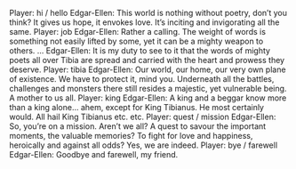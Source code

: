 Player: hi / hello
Edgar-Ellen: This world is nothing without poetry, don’t you think? It gives us hope, it envokes love. It’s inciting and invigorating all the same.
Player: job
Edgar-Ellen: Rather a calling. The weight of words is something not easily lifted by some, yet it can be a mighty weapon to others. …
Edgar-Ellen: It is my duty to see to it that the words of mighty poets all over Tibia are spread and carried with the heart and prowess they deserve.
Player: tibia
Edgar-Ellen: Our world, our home, our very own plane of existence. We have to protect it, mind you. Underneath all the battles, challenges and monsters there still resides a majestic, yet vulnerable being. A mother to us all.
Player: king
Edgar-Ellen: A king and a beggar know more than a king alone… ahem, except for King Tibianus. He most certainly would. All hail King Tibianus etc. etc.
Player: quest / mission
Edgar-Ellen: So, you’re on a mission. Aren’t we all? A quest to savour the important moments, the valuable memories? To fight for love and happiness, heroically and against all odds? Yes, we are indeed.
Player: bye / farewell
Edgar-Ellen: Goodbye and farewell, my friend.